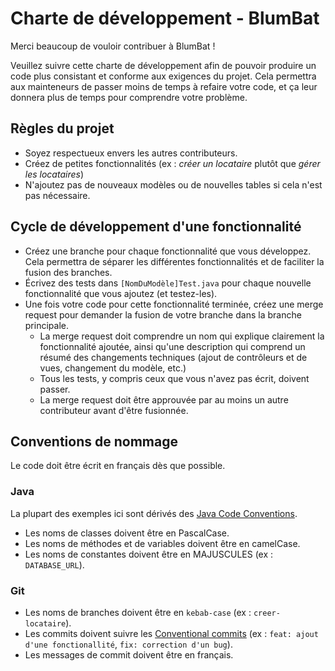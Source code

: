 # Charte de développement - BlumBat

Merci beaucoup de vouloir contribuer à BlumBat !

Veuillez suivre cette charte de développement afin de pouvoir produire un code plus consistant et conforme aux exigences du projet. Cela permettra aux mainteneurs de passer moins de temps à refaire votre code, et ça leur donnera plus de temps pour comprendre votre problème.

## Règles du projet

- Soyez respectueux envers les autres contributeurs.
- Créez de petites fonctionnalités (ex : _créer un locataire_ plutôt que _gérer les locataires_)
- N'ajoutez pas de nouveaux modèles ou de nouvelles tables si cela n'est pas nécessaire.

## Cycle de développement d'une fonctionnalité

- Créez une branche pour chaque fonctionnalité que vous développez. Cela permettra de séparer les différentes fonctionnalités et de faciliter la fusion des branches.
- Écrivez des tests dans `[NomDuModèle]Test.java` pour chaque nouvelle fonctionnalité que vous ajoutez (et testez-les).
- Une fois votre code pour cette fonctionnalité terminée, créez une merge request pour demander la fusion de votre branche dans la branche principale.
  - La merge request doit comprendre un nom qui explique clairement la fonctionnalité ajoutée, ainsi qu'une description qui comprend un résumé des changements techniques (ajout de contrôleurs et de vues, changement du modèle, etc.)
  - Tous les tests, y compris ceux que vous n'avez pas écrit, doivent passer.
  - La merge request doit être approuvée par au moins un autre contributeur avant d'être fusionnée.

## Conventions de nommage

Le code doit être écrit en français dès que possible.

### Java

La plupart des exemples ici sont dérivés des [Java Code Conventions](https://www.oracle.com/technetwork/java/codeconventions-150003.pdf).

- Les noms de classes doivent être en PascalCase.
- Les noms de méthodes et de variables doivent être en camelCase.
- Les noms de constantes doivent être en MAJUSCULES (ex : `DATABASE_URL`).

### Git

- Les noms de branches doivent être en `kebab-case` (ex : `creer-locataire`).
- Les commits doivent suivre les [Conventional commits](https://www.conventionalcommits.org/en/v1.0.0/) (ex : `feat: ajout d'une fonctionallité`, `fix: correction d'un bug`).
- Les messages de commit doivent être en français.
